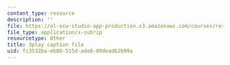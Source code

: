 ```yaml
---
content_type: resource
description: ''
file: https://ol-ocw-studio-app-production.s3.amazonaws.com/courses/res-18-009-learn-differential-equations-up-close-with-gilbert-strang-and-cleve-moler-fall-2015/fc3532baeb86515dade009dead62b99a_xCCeV-glFdM.vtt
file_type: application/x-subrip
resourcetype: Other
title: 3play caption file
uid: fc3532ba-eb86-515d-ade0-09dead62b99a
---
```

